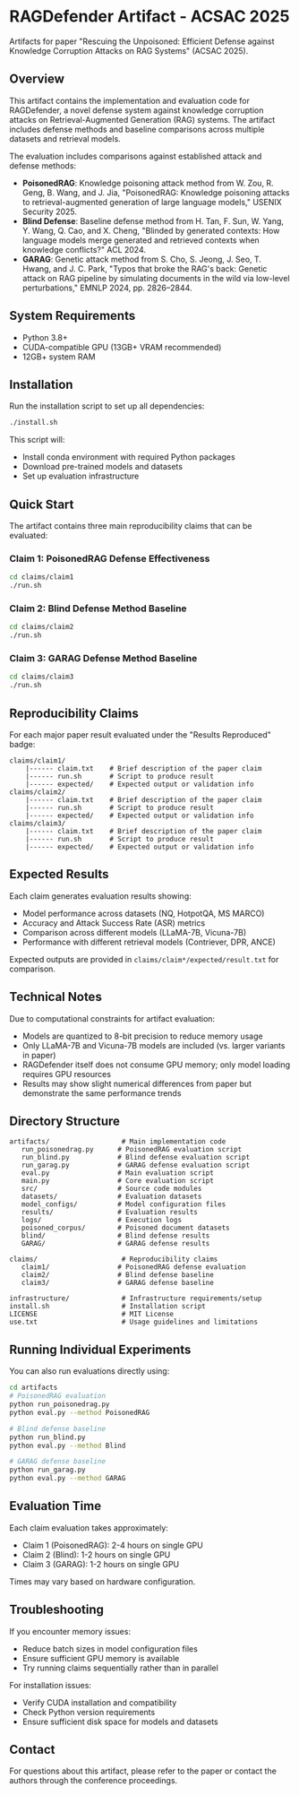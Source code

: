 # RAGDefender Artifact - ACSAC 2025

Artifacts for paper "Rescuing the Unpoisoned: Efficient Defense against Knowledge Corruption Attacks on RAG Systems" (ACSAC 2025).

## Overview

This artifact contains the implementation and evaluation code for RAGDefender, a novel defense system against knowledge corruption attacks on Retrieval-Augmented Generation (RAG) systems. The artifact includes defense methods and baseline comparisons across multiple datasets and retrieval models.

The evaluation includes comparisons against established attack and defense methods:
- **PoisonedRAG**: Knowledge poisoning attack method from W. Zou, R. Geng, B. Wang, and J. Jia, "PoisonedRAG: Knowledge poisoning attacks to retrieval-augmented generation of large language models," USENIX Security 2025.
- **Blind Defense**: Baseline defense method from H. Tan, F. Sun, W. Yang, Y. Wang, Q. Cao, and X. Cheng, "Blinded by generated contexts: How language models merge generated and retrieved contexts when knowledge conflicts?" ACL 2024.
- **GARAG**: Genetic attack method from S. Cho, S. Jeong, J. Seo, T. Hwang, and J. C. Park, "Typos that broke the RAG's back: Genetic attack on RAG pipeline by simulating documents in the wild via low-level perturbations," EMNLP 2024, pp. 2826–2844.

## System Requirements

- Python 3.8+
- CUDA-compatible GPU (13GB+ VRAM recommended)
- 12GB+ system RAM

## Installation

Run the installation script to set up all dependencies:

```bash
./install.sh
```

This script will:
- Install conda environment with required Python packages
- Download pre-trained models and datasets
- Set up evaluation infrastructure

## Quick Start

The artifact contains three main reproducibility claims that can be evaluated:

### Claim 1: PoisonedRAG Defense Effectiveness
```bash
cd claims/claim1
./run.sh
```

### Claim 2: Blind Defense Method Baseline
```bash
cd claims/claim2
./run.sh
```

### Claim 3: GARAG Defense Method Baseline
```bash
cd claims/claim3
./run.sh
```

## Reproducibility Claims

For each major paper result evaluated under the "Results Reproduced" badge:

```
claims/claim1/
    |------ claim.txt    # Brief description of the paper claim
    |------ run.sh       # Script to produce result
    |------ expected/    # Expected output or validation info
claims/claim2/
    |------ claim.txt    # Brief description of the paper claim
    |------ run.sh       # Script to produce result
    |------ expected/    # Expected output or validation info
claims/claim3/
    |------ claim.txt    # Brief description of the paper claim
    |------ run.sh       # Script to produce result
    |------ expected/    # Expected output or validation info
```

## Expected Results

Each claim generates evaluation results showing:
- Model performance across datasets (NQ, HotpotQA, MS MARCO)
- Accuracy and Attack Success Rate (ASR) metrics
- Comparison across different models (LLaMA-7B, Vicuna-7B)
- Performance with different retrieval models (Contriever, DPR, ANCE)

Expected outputs are provided in `claims/claim*/expected/result.txt` for comparison.

## Technical Notes

Due to computational constraints for artifact evaluation:
- Models are quantized to 8-bit precision to reduce memory usage
- Only LLaMA-7B and Vicuna-7B models are included (vs. larger variants in paper)
- RAGDefender itself does not consume GPU memory; only model loading requires GPU resources
- Results may show slight numerical differences from paper but demonstrate the same performance trends

## Directory Structure

```
artifacts/                  # Main implementation code
   run_poisonedrag.py      # PoisonedRAG evaluation script
   run_blind.py            # Blind defense evaluation script
   run_garag.py            # GARAG defense evaluation script
   eval.py                 # Main evaluation script
   main.py                 # Core evaluation script
   src/                    # Source code modules
   datasets/               # Evaluation datasets
   model_configs/          # Model configuration files
   results/                # Evaluation results
   logs/                   # Execution logs
   poisoned_corpus/        # Poisoned document datasets
   blind/                  # Blind defense results
   GARAG/                  # GARAG defense results

claims/                     # Reproducibility claims
   claim1/                 # PoisonedRAG defense evaluation
   claim2/                 # Blind defense baseline
   claim3/                 # GARAG defense baseline

infrastructure/             # Infrastructure requirements/setup
install.sh                  # Installation script
LICENSE                     # MIT License
use.txt                     # Usage guidelines and limitations
```

## Running Individual Experiments

You can also run evaluations directly using:

```bash
cd artifacts
# PoisonedRAG evaluation
python run_poisonedrag.py
python eval.py --method PoisonedRAG

# Blind defense baseline
python run_blind.py
python eval.py --method Blind

# GARAG defense baseline
python run_garag.py
python eval.py --method GARAG
```

## Evaluation Time

Each claim evaluation takes approximately:
- Claim 1 (PoisonedRAG): 2-4 hours on single GPU
- Claim 2 (Blind): 1-2 hours on single GPU
- Claim 3 (GARAG): 1-2 hours on single GPU

Times may vary based on hardware configuration.

## Troubleshooting

If you encounter memory issues:
- Reduce batch sizes in model configuration files
- Ensure sufficient GPU memory is available
- Try running claims sequentially rather than in parallel

For installation issues:
- Verify CUDA installation and compatibility
- Check Python version requirements
- Ensure sufficient disk space for models and datasets

## Contact

For questions about this artifact, please refer to the paper or contact the authors through the conference proceedings.
